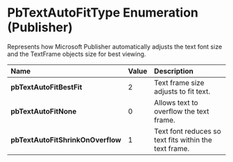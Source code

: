 
# PbTextAutoFitType Enumeration (Publisher)

Represents how Microsoft Publisher automatically adjusts the text font size and the TextFrame objects size for best viewing. 



|**Name**|**Value**|**Description**|
|:-----|:-----|:-----|
| **pbTextAutoFitBestFit**|2|Text frame size adjusts to fit text.|
| **pbTextAutoFitNone**|0|Allows text to overflow the text frame.|
| **pbTextAutoFitShrinkOnOverflow**|1|Text font reduces so text fits within the text frame.|
